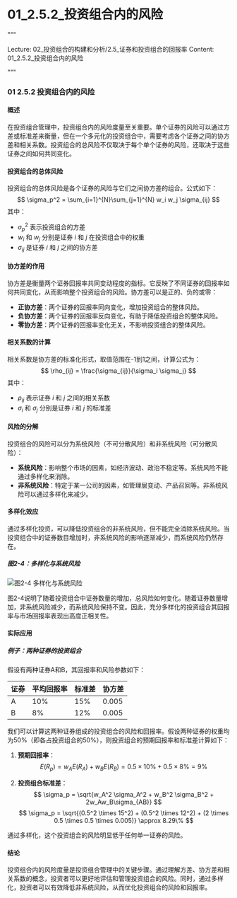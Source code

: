 # 01_2.5.2_投资组合内的风险

"""

Lecture: 02_投资组合的构建和分析/2.5_证券和投资组合的回报率
Content: 01_2.5.2_投资组合内的风险

"""

### 01 2.5.2 投资组合内的风险

#### 概述

在投资组合管理中，投资组合内的风险度量至关重要。单个证券的风险可以通过方差或标准差来衡量，但在一个多元化的投资组合中，需要考虑各个证券之间的协方差和相关系数。投资组合的总风险不仅取决于每个单个证券的风险，还取决于这些证券之间如何共同变化。

#### 投资组合的总体风险

投资组合的总体风险是各个证券的风险与它们之间协方差的组合。公式如下：
$$ \sigma_p^2 = \sum_{i=1}^{N}\sum_{j=1}^{N} w_i w_j \sigma_{ij} $$
其中：
- $\sigma_p^2$ 表示投资组合的方差
- $w_i$ 和 $w_j$ 分别是证券 $i$ 和 $j$ 在投资组合中的权重
- $\sigma_{ij}$ 是证券 $i$ 和 $j$ 之间的协方差

#### 协方差的作用

协方差是衡量两个证券回报率共同变动程度的指标。它反映了不同证券的回报率如何共同变化，从而影响整个投资组合的风险。协方差可以是正的、负的或零：
- **正协方差**：两个证券的回报率同向变化，增加投资组合的整体风险。
- **负协方差**：两个证券的回报率反向变化，有助于降低投资组合的整体风险。
- **零协方差**：两个证券的回报率变化无关，不影响投资组合的整体风险。

#### 相关系数的计算

相关系数是协方差的标准化形式，取值范围在-1到1之间，计算公式为：
$$ \rho_{ij} = \frac{\sigma_{ij}}{\sigma_i \sigma_j} $$
其中：
- $\rho_{ij}$ 表示证券 $i$ 和 $j$ 之间的相关系数
- $\sigma_i$ 和 $\sigma_j$ 分别是证券 $i$ 和 $j$ 的标准差

#### 风险的分解

投资组合的风险可以分为系统风险（不可分散风险）和非系统风险（可分散风险）：
- **系统风险**：影响整个市场的因素，如经济波动、政治不稳定等。系统风险不能通过多样化来消除。
- **非系统风险**：特定于某一公司的因素，如管理层变动、产品召回等。非系统风险可以通过多样化来减少。

#### 多样化效应

通过多样化投资，可以降低投资组合的非系统风险，但不能完全消除系统风险。当投资组合中的证券数目增加时，非系统风险的影响逐渐减少，而系统风险仍然存在。

##### 图2-4：多样化与系统风险

![图2-4 多样化与系统风险](https://example.com/image.png)

图2-4说明了随着投资组合中证券数量的增加，总风险如何变化。随着证券数量增加，非系统风险减少，而系统风险保持不变。因此，充分多样化的投资组合其回报率与市场回报率表现出高度正相关性。

#### 实际应用

##### 例子：两种证券的投资组合

假设有两种证券A和B，其回报率和风险参数如下：

| 证券 | 平均回报率 | 标准差 | 协方差 |
|------|------------|--------|--------|
| A    | 10%        | 15%    | 0.005  |
| B    | 8%         | 12%    | 0.005  |

我们可以计算这两种证券组成的投资组合的风险和回报率。假设两种证券的权重均为50%（即各占投资组合的50%），则投资组合的预期回报率和标准差计算如下：

1. **预期回报率**：
$$ E(R_p) = w_A E(R_A) + w_B E(R_B) = 0.5 \times 10\% + 0.5 \times 8\% = 9\% $$

2. **投资组合标准差**：
$$ \sigma_p = \sqrt{w_A^2 \sigma_A^2 + w_B^2 \sigma_B^2 + 2w_Aw_B\sigma_{AB}} $$
$$ \sigma_p = \sqrt{(0.5^2 \times 15^2) + (0.5^2 \times 12^2) + (2 \times 0.5 \times 0.5 \times 0.005)} \approx 8.29\% $$

通过多样化，这个投资组合的风险明显低于任何单一证券的风险。

#### 结论

投资组合内的风险度量是投资组合管理中的关键步骤。通过理解方差、协方差和相关系数的概念，投资者可以更好地评估和管理投资组合的风险。同时，通过多样化，投资者可以有效降低非系统风险，从而优化投资组合的风险和回报率。
